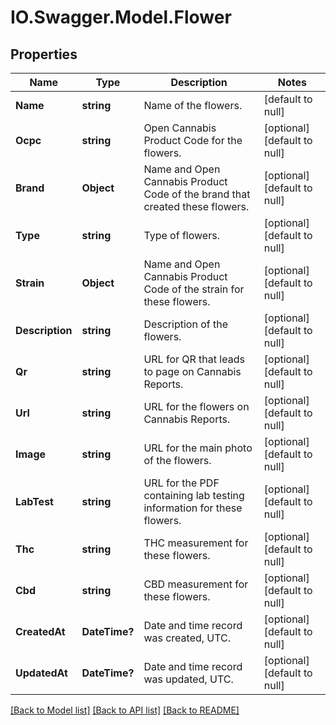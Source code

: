 # IO.Swagger.Model.Flower
## Properties

Name | Type | Description | Notes
------------ | ------------- | ------------- | -------------
**Name** | **string** | Name of the flowers. | [default to null]
**Ocpc** | **string** | Open Cannabis Product Code for the flowers. | [optional] [default to null]
**Brand** | **Object** | Name and Open Cannabis Product Code of the brand that created these flowers. | [optional] [default to null]
**Type** | **string** | Type of flowers. | [optional] [default to null]
**Strain** | **Object** | Name and Open Cannabis Product Code of the strain for these flowers. | [optional] [default to null]
**Description** | **string** | Description of the flowers. | [optional] [default to null]
**Qr** | **string** | URL for QR that leads to page on Cannabis Reports. | [optional] [default to null]
**Url** | **string** | URL for the flowers on Cannabis Reports. | [optional] [default to null]
**Image** | **string** | URL for the main photo of the flowers. | [optional] [default to null]
**LabTest** | **string** | URL for the PDF containing lab testing information for these flowers. | [optional] [default to null]
**Thc** | **string** | THC measurement for these flowers. | [optional] [default to null]
**Cbd** | **string** | CBD measurement for these flowers. | [optional] [default to null]
**CreatedAt** | **DateTime?** | Date and time record was created, UTC. | [optional] [default to null]
**UpdatedAt** | **DateTime?** | Date and time record was updated, UTC. | [optional] [default to null]

[[Back to Model list]](../README.md#documentation-for-models) [[Back to API list]](../README.md#documentation-for-api-endpoints) [[Back to README]](../README.md)

